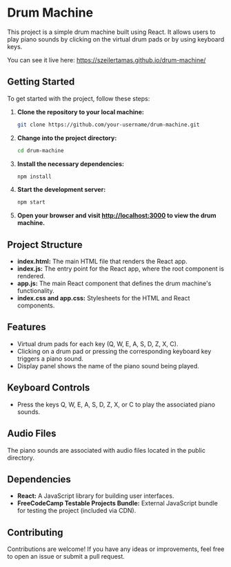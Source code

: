# Drum Machine

This project is a simple drum machine built using React. It allows users to play piano sounds by clicking on the virtual drum pads or by using keyboard keys.

You can see it live here: https://szeilertamas.github.io/drum-machine/

## Getting Started

To get started with the project, follow these steps:

1. **Clone the repository to your local machine:**

    ```bash
    git clone https://github.com/your-username/drum-machine.git
    ```

2. **Change into the project directory:**

    ```bash
    cd drum-machine
    ```

3. **Install the necessary dependencies:**

    ```bash
    npm install
    ```

4. **Start the development server:**

    ```bash
    npm start
    ```

5. **Open your browser and visit [http://localhost:3000](http://localhost:3000) to view the drum machine.**

## Project Structure

- **index.html:** The main HTML file that renders the React app.
- **index.js:** The entry point for the React app, where the root component is rendered.
- **app.js:** The main React component that defines the drum machine's functionality.
- **index.css and app.css:** Stylesheets for the HTML and React components.

## Features

- Virtual drum pads for each key (Q, W, E, A, S, D, Z, X, C).
- Clicking on a drum pad or pressing the corresponding keyboard key triggers a piano sound.
- Display panel shows the name of the piano sound being played.

## Keyboard Controls

- Press the keys Q, W, E, A, S, D, Z, X, or C to play the associated piano sounds.

## Audio Files

The piano sounds are associated with audio files located in the public directory.

## Dependencies

- **React:** A JavaScript library for building user interfaces.
- **FreeCodeCamp Testable Projects Bundle:** External JavaScript bundle for testing the project (included via CDN).

## Contributing

Contributions are welcome! If you have any ideas or improvements, feel free to open an issue or submit a pull request.
